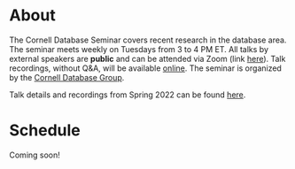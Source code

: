 # About

The Cornell Database Seminar covers recent research in the database area. The seminar meets weekly on Tuesdays from 3 to 4 PM ET. All talks by external speakers are **public** and can be attended via Zoom (link [here](https://cornell.zoom.us/j/94791289427?pwd=c2grd2dvc2xnWHpuLzMvemNub3BPZz09)). Talk recordings, without Q&A, will be available [online](https://www.youtube.com/playlist?list=PLXPbT_PYOiRhWH5G7GJdKKirILbO56Mmv). The seminar is organized by the [Cornell Database Group](https://itrummer.github.io/dbgrouphp/).

Talk details and recordings from Spring 2022 can be found [here](/cornelldbseminar/spring22.html).

# Schedule

Coming soon!
